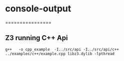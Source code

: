 # console-output
================

Z3 running C++ Api
------------------

    g++   -o cpp_example  -I../src/api -I../src/api/c++ ../examples/c++/example.cpp libz3.dylib -lpthread 
